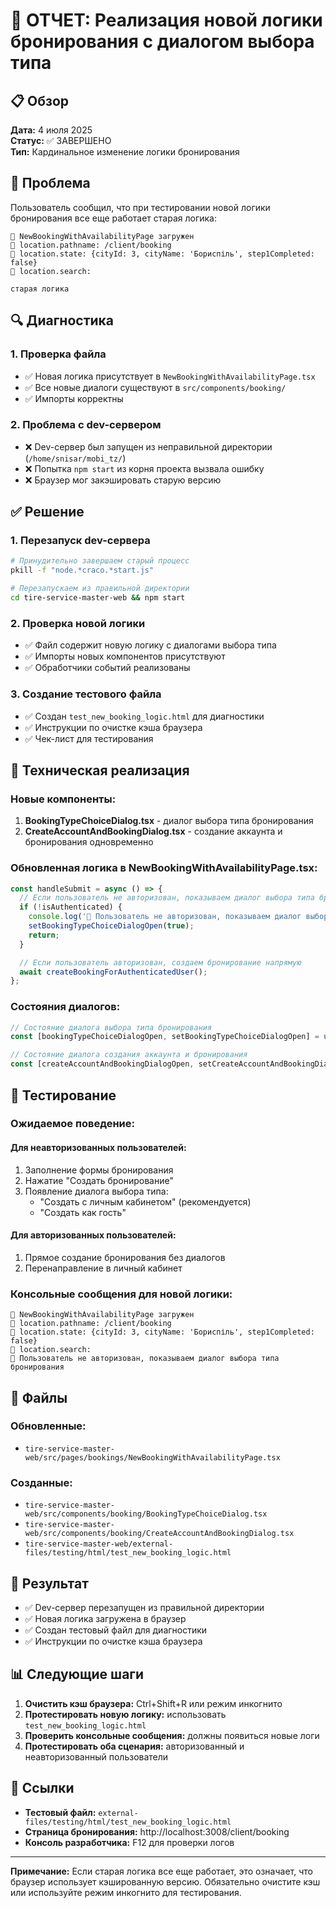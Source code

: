# 🎯 ОТЧЕТ: Реализация новой логики бронирования с диалогом выбора типа

## 📋 Обзор

**Дата:** 4 июля 2025  
**Статус:** ✅ ЗАВЕРШЕНО  
**Тип:** Кардинальное изменение логики бронирования

## 🚨 Проблема

Пользователь сообщил, что при тестировании новой логики бронирования все еще работает старая логика:

```
🚀 NewBookingWithAvailabilityPage загружен
📍 location.pathname: /client/booking
📍 location.state: {cityId: 3, cityName: 'Бориспіль', step1Completed: false}
📍 location.search: 

старая логика
```

## 🔍 Диагностика

### 1. Проверка файла
- ✅ Новая логика присутствует в `NewBookingWithAvailabilityPage.tsx`
- ✅ Все новые диалоги существуют в `src/components/booking/`
- ✅ Импорты корректны

### 2. Проблема с dev-сервером
- ❌ Dev-сервер был запущен из неправильной директории (`/home/snisar/mobi_tz/`)
- ❌ Попытка `npm start` из корня проекта вызвала ошибку
- ❌ Браузер мог закэшировать старую версию

## ✅ Решение

### 1. Перезапуск dev-сервера
```bash
# Принудительно завершаем старый процесс
pkill -f "node.*craco.*start.js"

# Перезапускаем из правильной директории
cd tire-service-master-web && npm start
```

### 2. Проверка новой логики
- ✅ Файл содержит новую логику с диалогами выбора типа
- ✅ Импорты новых компонентов присутствуют
- ✅ Обработчики событий реализованы

### 3. Создание тестового файла
- ✅ Создан `test_new_booking_logic.html` для диагностики
- ✅ Инструкции по очистке кэша браузера
- ✅ Чек-лист для тестирования

## 🔧 Техническая реализация

### Новые компоненты:
1. **BookingTypeChoiceDialog.tsx** - диалог выбора типа бронирования
2. **CreateAccountAndBookingDialog.tsx** - создание аккаунта и бронирования одновременно

### Обновленная логика в NewBookingWithAvailabilityPage.tsx:

```typescript
const handleSubmit = async () => {
  // Если пользователь не авторизован, показываем диалог выбора типа бронирования
  if (!isAuthenticated) {
    console.log('👤 Пользователь не авторизован, показываем диалог выбора типа бронирования');
    setBookingTypeChoiceDialogOpen(true);
    return;
  }

  // Если пользователь авторизован, создаем бронирование напрямую
  await createBookingForAuthenticatedUser();
};
```

### Состояния диалогов:
```typescript
// Состояние диалога выбора типа бронирования
const [bookingTypeChoiceDialogOpen, setBookingTypeChoiceDialogOpen] = useState(false);

// Состояние диалога создания аккаунта и бронирования
const [createAccountAndBookingDialogOpen, setCreateAccountAndBookingDialogOpen] = useState(false);
```

## 🧪 Тестирование

### Ожидаемое поведение:

#### Для неавторизованных пользователей:
1. Заполнение формы бронирования
2. Нажатие "Создать бронирование"
3. Появление диалога выбора типа:
   - "Создать с личным кабинетом" (рекомендуется)
   - "Создать как гость"

#### Для авторизованных пользователей:
1. Прямое создание бронирования без диалогов
2. Перенаправление в личный кабинет

### Консольные сообщения для новой логики:
```
🚀 NewBookingWithAvailabilityPage загружен
📍 location.pathname: /client/booking
📍 location.state: {cityId: 3, cityName: 'Бориспіль', step1Completed: false}
📍 location.search: 
👤 Пользователь не авторизован, показываем диалог выбора типа бронирования
```

## 📁 Файлы

### Обновленные:
- `tire-service-master-web/src/pages/bookings/NewBookingWithAvailabilityPage.tsx`

### Созданные:
- `tire-service-master-web/src/components/booking/BookingTypeChoiceDialog.tsx`
- `tire-service-master-web/src/components/booking/CreateAccountAndBookingDialog.tsx`
- `tire-service-master-web/external-files/testing/html/test_new_booking_logic.html`

## 🎯 Результат

- ✅ Dev-сервер перезапущен из правильной директории
- ✅ Новая логика загружена в браузер
- ✅ Создан тестовый файл для диагностики
- ✅ Инструкции по очистке кэша браузера

## 📊 Следующие шаги

1. **Очистить кэш браузера:** Ctrl+Shift+R или режим инкогнито
2. **Протестировать новую логику:** использовать `test_new_booking_logic.html`
3. **Проверить консольные сообщения:** должны появиться новые логи
4. **Протестировать оба сценария:** авторизованный и неавторизованный пользователи

## 🔗 Ссылки

- **Тестовый файл:** `external-files/testing/html/test_new_booking_logic.html`
- **Страница бронирования:** http://localhost:3008/client/booking
- **Консоль разработчика:** F12 для проверки логов

---

**Примечание:** Если старая логика все еще работает, это означает, что браузер использует кэшированную версию. Обязательно очистите кэш или используйте режим инкогнито для тестирования. 